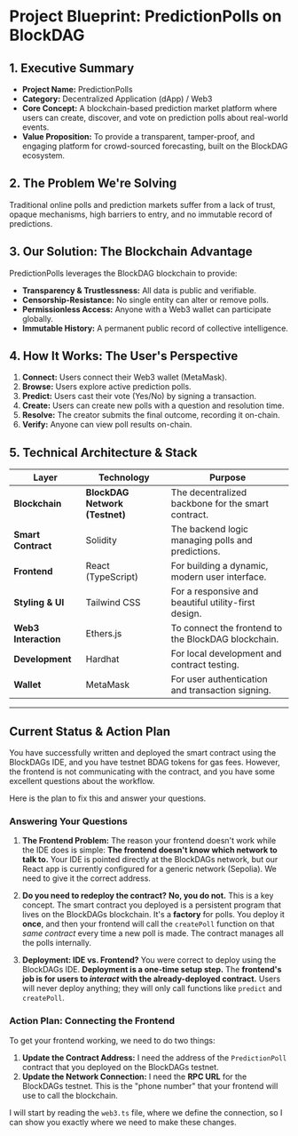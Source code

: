 # Project Blueprint: PredictionPolls on BlockDAG

## 1. Executive Summary

*   **Project Name:** PredictionPolls
*   **Category:** Decentralized Application (dApp) / Web3
*   **Core Concept:** A blockchain-based prediction market platform where users can create, discover, and vote on prediction polls about real-world events.
*   **Value Proposition:** To provide a transparent, tamper-proof, and engaging platform for crowd-sourced forecasting, built on the BlockDAG ecosystem.

## 2. The Problem We're Solving

Traditional online polls and prediction markets suffer from a lack of trust, opaque mechanisms, high barriers to entry, and no immutable record of predictions.

## 3. Our Solution: The Blockchain Advantage

PredictionPolls leverages the BlockDAG blockchain to provide:

*   **Transparency & Trustlessness:** All data is public and verifiable.
*   **Censorship-Resistance:** No single entity can alter or remove polls.
*   **Permissionless Access:** Anyone with a Web3 wallet can participate globally.
*   **Immutable History:** A permanent public record of collective intelligence.

## 4. How It Works: The User's Perspective

1.  **Connect:** Users connect their Web3 wallet (MetaMask).
2.  **Browse:** Users explore active prediction polls.
3.  **Predict:** Users cast their vote (Yes/No) by signing a transaction.
4.  **Create:** Users can create new polls with a question and resolution time.
5.  **Resolve:** The creator submits the final outcome, recording it on-chain.
6.  **Verify:** Anyone can view poll results on-chain.

## 5. Technical Architecture & Stack

| Layer               | Technology                          | Purpose                                                 |
| ------------------- | ----------------------------------- | ------------------------------------------------------- |
| **Blockchain**      | **BlockDAG Network (Testnet)**      | The decentralized backbone for the smart contract.      |
| **Smart Contract**  | Solidity                            | The backend logic managing polls and predictions.       |
| **Frontend**        | React (TypeScript)                  | For building a dynamic, modern user interface.          |
| **Styling & UI**    | Tailwind CSS                        | For a responsive and beautiful utility-first design.    |
| **Web3 Interaction**| Ethers.js                           | To connect the frontend to the BlockDAG blockchain.     |
| **Development**     | Hardhat                             | For local development and contract testing.             |
| **Wallet**          | MetaMask                            | For user authentication and transaction signing.        |

---

## Current Status & Action Plan

You have successfully written and deployed the smart contract using the BlockDAGs IDE, and you have testnet BDAG tokens for gas fees. However, the frontend is not communicating with the contract, and you have some excellent questions about the workflow.

Here is the plan to fix this and answer your questions.

### **Answering Your Questions**

1.  **The Frontend Problem:** The reason your frontend doesn't work while the IDE does is simple: **The frontend doesn't know which network to talk to.** Your IDE is pointed directly at the BlockDAGs network, but our React app is currently configured for a generic network (Sepolia). We need to give it the correct address.

2.  **Do you need to redeploy the contract?** **No, you do not.** This is a key concept. The smart contract you deployed is a persistent program that lives on the BlockDAGs blockchain. It's a **factory** for polls. You deploy it **once**, and then your frontend will call the `createPoll` function on that *same contract* every time a new poll is made. The contract manages all the polls internally.

3.  **Deployment: IDE vs. Frontend?** You were correct to deploy using the BlockDAGs IDE. **Deployment is a one-time setup step.** The **frontend's job is for users to *interact* with the already-deployed contract.** Users will never deploy anything; they will only call functions like `predict` and `createPoll`.

### **Action Plan: Connecting the Frontend**

To get your frontend working, we need to do two things:

1.  **Update the Contract Address:** I need the address of the `PredictionPoll` contract that you deployed on the BlockDAGs testnet.
2.  **Update the Network Connection:** I need the **RPC URL** for the BlockDAGs testnet. This is the "phone number" that your frontend will use to call the blockchain.

I will start by reading the `web3.ts` file, where we define the connection, so I can show you exactly where we need to make these changes.
